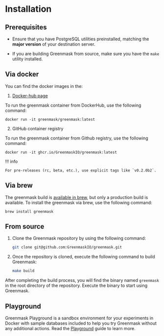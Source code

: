 # Installation

## Prerequisites

* Ensure that you have PostgreSQL utilities preinstalled, matching the **major version**
  of your destination server.

* If you are building Greenmask from source, make sure you have the `make` utility installed.

## Via docker

You can find the docker images in the:

1. [Docker-hub page](https://hub.docker.com/r/greenmask/greenmask)

To run the greenmask container from DockerHub, use the following command:
```shell
docker run -it greenmask/greenmask:latest
```

2. GitHub container registry 

To run the greenmask container from Github registry, use the following command:
```shell
docker run -it ghcr.io/GreenmaskIO/greenmask:latest
```

!!! info
    
    For pre-releases (rc, beta, etc.), use explicit tags like `v0.2.0b2`.

## Via brew 

The greenmask build is [available in brew](https://formulae.brew.sh/formula/greenmask#default), 
but only a production build is available. To install the greenmask via brew, use the following command:

```shell
brew install greenmask
```

## From source

1. Clone the Greenmask repository by using the following command:

    ```bash
    git clone git@github.com:GreenmaskIO/greenmask.git
    ```

2. Once the repository is cloned, execute the following command to build Greenmask:

    ```bash
    make build
    ```

After completing the build process, you will find the binary named `greenmask` in the root directory of the repository.
Execute the binary to start using Greenmask.

## Playground

Greenmask Playground is a sandbox environment for your experiments in Docker with sample databases included to help you
try Greenmask without any additional actions. Read the [Playground](playground.md) guide to learn more.